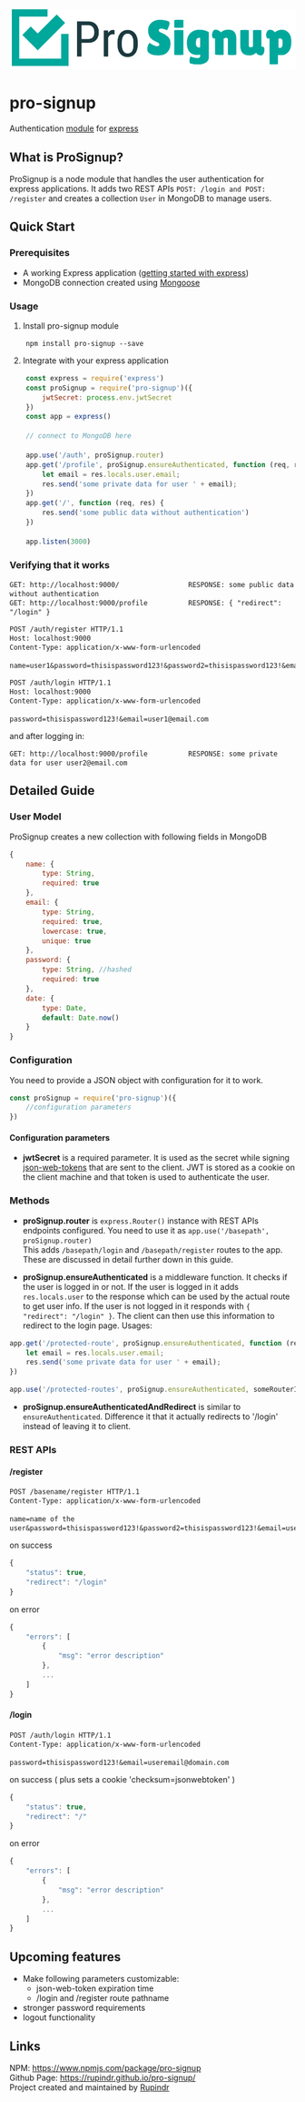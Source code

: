 ![ProSignup Logo](https://raw.githubusercontent.com/rupindr/pro-signup/master/docs/logo.png)
# pro-signup  
  
Authentication [module](https://www.npmjs.com/package/pro-signup) for [express](https://github.com/expressjs/express)  

## What is ProSignup?

ProSignup is a node module that handles the user authentication for express applications. It adds two REST APIs ```POST: /login and POST: /register``` and creates a collection ```User``` in MongoDB to manage users.

## Quick Start  
### Prerequisites
* A working Express application ([getting started with express](https://expressjs.com/en/starter/hello-world.html))
* MongoDB connection created using [Mongoose](https://mongoosejs.com/)

### Usage
1. Install pro-signup module  
```
    npm install pro-signup --save
```  
2. Integrate with your express application  
```javascript
    const express = require('express')
    const proSignup = require('pro-signup')({
        jwtSecret: process.env.jwtSecret
    })
    const app = express()

    // connect to MongoDB here

    app.use('/auth', proSignup.router)
    app.get('/profile', proSignup.ensureAuthenticated, function (req, res) {
        let email = res.locals.user.email;
        res.send('some private data for user ' + email);
    })
    app.get('/', function (req, res) {
        res.send('some public data without authentication')
    })

    app.listen(3000)
```

### Verifying that it works
```
GET: http://localhost:9000/                 RESPONSE: some public data without authentication
GET: http://localhost:9000/profile          RESPONSE: { "redirect": "/login" }
```
```
POST /auth/register HTTP/1.1
Host: localhost:9000
Content-Type: application/x-www-form-urlencoded

name=user1&password=thisispassword123!&password2=thisispassword123!&email=user1@email.com
```
```
POST /auth/login HTTP/1.1
Host: localhost:9000
Content-Type: application/x-www-form-urlencoded

password=thisispassword123!&email=user1@email.com
```
and after logging in:
```
GET: http://localhost:9000/profile          RESPONSE: some private data for user user2@email.com
```
## Detailed Guide

### User Model

ProSignup creates a new collection with following fields in MongoDB
```javascript
{
    name: {
        type: String,
        required: true
    },
    email: {
        type: String,
        required: true,
        lowercase: true,
        unique: true
    },
    password: {
        type: String, //hashed
        required: true
    },
    date: {
        type: Date,
        default: Date.now()
    }
}
```

### Configuration
You need to provide a JSON object with configuration for it to work.
```javascript
const proSignup = require('pro-signup')({
    //configuration parameters
})
```
#### Configuration parameters
* **jwtSecret** is a required parameter. It is used as the secret while signing [json-web-tokens](https://www.npmjs.com/package/jsonwebtoken) that are sent to the client. JWT is stored as a cookie on the client machine and that token is used to authenticate the user.

### Methods
* **proSignup.router** is ```express.Router()``` instance with REST APIs endpoints configured. You need to use it as ```app.use('/basepath', proSignup.router)```  
    This adds ```/basepath/login``` and ```/basepath/register``` routes to the app. These are discussed in detail further down in this guide.

* **proSignup.ensureAuthenticated** is a middleware function. It checks if the user is logged in or not. If the user is logged in it adds ```res.locals.user``` to the response which can be used by the actual route to get user info.
If the user is not logged in it responds with ```{ "redirect": "/login" }```. The client can then use this information to redirect to the login page. Usages:  

```javascript
app.get('/protected-route', proSignup.ensureAuthenticated, function (req, res) {
    let email = res.locals.user.email;
    res.send('some private data for user ' + email);
})
```
```javascript
app.use('/protected-routes', proSignup.ensureAuthenticated, someRouterInstance)
```

* **proSignup.ensureAuthenticatedAndRedirect** is similar to ```ensureAuthenticated```. Difference it that it actually redirects to '/login' instead of leaving it to client.

### REST APIs
#### /register

```
POST /basename/register HTTP/1.1
Content-Type: application/x-www-form-urlencoded

name=name of the user&password=thisispassword123!&password2=thisispassword123!&email=useremail@domain.com
```
on success
```javascript
{
    "status": true,
    "redirect": "/login"
}
```
on error
```javascript
{
    "errors": [
        {
            "msg": "error description"
        },
        ...
    ]
}
```
#### /login
```
POST /auth/login HTTP/1.1
Content-Type: application/x-www-form-urlencoded

password=thisispassword123!&email=useremail@domain.com
```
on success ( plus sets a cookie 'checksum=jsonwebtoken' )
```javascript
{
    "status": true,
    "redirect": "/"
}
```
on error
```javascript
{
    "errors": [
        {
            "msg": "error description"
        },
        ...
    ]
}
```

## Upcoming features
* Make following parameters customizable:
    * json-web-token expiration time
    * /login and /register route pathname
* stronger password requirements
* logout functionality

## Links
NPM: https://www.npmjs.com/package/pro-signup  
Github Page: https://rupindr.github.io/pro-signup/  
Project created and maintained by [Rupindr](https://rupindr.com)  
